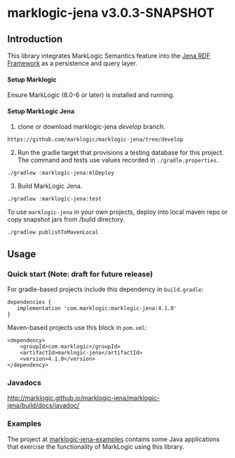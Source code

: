 # marklogic-jena v3.0.3-SNAPSHOT

## Introduction

This library integrates MarkLogic Semantics feature into the [Jena RDF
Framework](http://jena.apache.org) as a persistence and query layer.


#### Setup Marklogic

Ensure MarkLogic (8.0-6 or later) is installed and running.

#### Setup  MarkLogic Jena

1) clone or download marklogic-jena _develop_ branch.

```
https://github.com/marklogic/marklogic-jena/tree/develop
```

2) Run the gradle target that provisions a testing database for this project.  The command and tests use values recorded in `./gradle.properties`.

```
./gradlew :marklogic-jena:mlDeploy
```

3) Build MarkLogic Jena.

```
./gradlew :marklogic-jena:test

```

To use `marklogic-jena` in your own projects, deploy into local maven repo or copy snapshot jars from /build directory.

```
./gradlew publishToMavenLocal

```

## Usage

### Quick start (Note: draft for future release)

For gradle-based projects include this dependency in `build.gradle`:
```
dependencies {
   implementation 'com.marklogic:marklogic-jena:4.1.0'
}
```

Maven-based projects use this block in `pom.xml`:

```
<dependency>
    <groupId>com.marklogic</groupId>
    <artifactId>marklogic-jena</artifactId>
    <version>4.1.0</version>
</dependency>
```

### Javadocs

http://marklogic.github.io/marklogic-jena/marklogic-jena/build/docs/javadoc/

### Examples

The project at [marklogic-jena-examples](marklogic-jena-examples) contains some
Java applications that exercise the functionality of MarkLogic using this
library.
